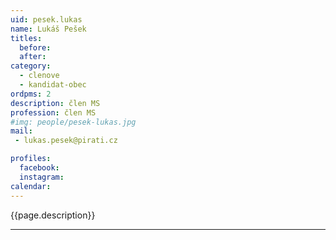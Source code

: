```yaml
---
uid: pesek.lukas
name: Lukáš Pešek
titles:
  before: 
  after:
category:
  - clenove
  - kandidat-obec 
ordpms: 2
description: člen MS
profession: člen MS
#img: people/pesek-lukas.jpg
mail:
 - lukas.pesek@pirati.cz

profiles:
  facebook: 
  instagram: 
calendar: 
---
```


{{page.description}}



---
